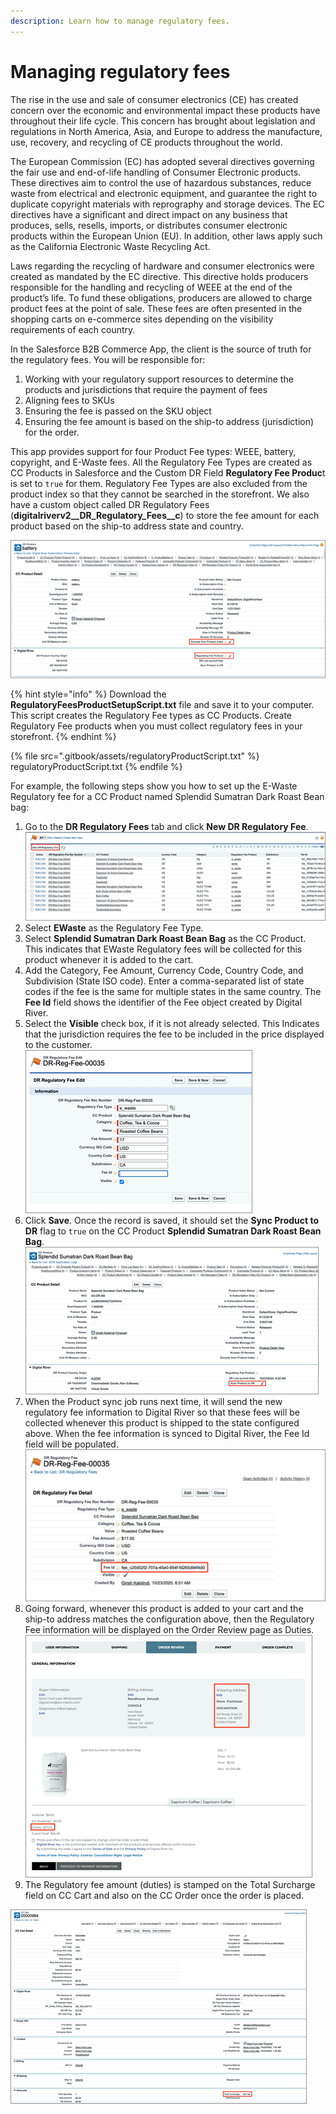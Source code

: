 ```yaml
---
description: Learn how to manage regulatory fees.
---
```


# Managing regulatory fees

The rise in the use and sale of consumer electronics (CE) has created concern over the economic and environmental impact these products have throughout their life cycle. This concern has brought about legislation and regulations in North America, Asia, and Europe to address the manufacture, use, recovery, and recycling of CE products throughout the world.

The European Commission (EC) has adopted several directives governing the fair use and end-of-life handling of Consumer Electronic products. These directives aim to control the use of hazardous substances, reduce waste from electrical and electronic equipment, and guarantee the right to duplicate copyright materials with reprography and storage devices. The EC directives have a significant and direct impact on any business that produces, sells, resells, imports, or distributes consumer electronic products within the European Union (EU). In addition, other laws apply such as the California Electronic Waste Recycling Act.

Laws regarding the recycling of hardware and consumer electronics were created as mandated by the EC directive. This directive holds producers responsible for the handling and recycling of WEEE at the end of the product’s life. To fund these obligations, producers are allowed to charge product fees at the point of sale. These fees are often presented in the shopping carts on e-commerce sites depending on the visibility requirements of each country.

In the Salesforce B2B Commerce App, the client is the source of truth for the regulatory fees. You will be responsible for:

1. Working with your regulatory support resources to determine the products and jurisdictions that require the payment of fees
2. Aligning fees to SKUs
3. Ensuring the fee is passed on the SKU object
4. Ensuring the fee amount is based on the ship-to address (jurisdiction) for the order.

This app provides support for four Product Fee types: WEEE, battery, copyright, and E-Waste fees. All the Regulatory Fee Types are created as CC Products in Salesforce and the Custom DR Field **Regulatory Fee Produc**t is set to `true` for them. Regulatory Fee Types are also excluded from the product index so that they cannot be searched in the storefront. We also have a custom object called DR Regulatory Fees (**digitalriverv2\_\_DR\_Regulatory\_Fees\_\_c**) to store the fee amount for each product based on the ship-to address state and country.

![](<.gitbook/assets/Install DR B2B API Connector103.png>)

{% hint style="info" %}
Download the **RegulatoryFeesProductSetupScript.txt** file and save it to your computer. This script creates the Regulatory Fee types as CC Products. Create Regulatory Fee products when you must collect regulatory fees in your storefront.
{% endhint %}

{% file src=".gitbook/assets/regulatoryProductScript.txt" %}
regulatoryProductScript.txt
{% endfile %}

For example, the following steps show you how to set up the E-Waste Regulatory fee for a CC Product named Splendid Sumatran Dark Roast Bean bag:

1. Go to the **DR Regulatory Fees** tab and click **New DR Regulatory Fee**. ![](<.gitbook/assets/Install DR B2B API Connector104.png>)
2. Select **EWaste** as the Regulatory Fee Type.
3. Select **Splendid Sumatran Dark Roast Bean Bag** as the CC Product. This indicates that EWaste Regulatory fees will be collected for this product whenever it is added to the cart.
4. Add the Category, Fee Amount, Currency Code, Country Code, and Subdivision (State ISO code). Enter a comma-separated list of state codes if the fee is the same for multiple states in the same country. The **Fee Id** field shows the identifier of the Fee object created by Digital River.
5. Select the **Visible** check box, if it is not already selected. This Indicates that the jurisdiction requires the fee to be included in the price displayed to the customer.\
   ![](<.gitbook/assets/Install DR B2B API Connector105.png>)
6. Click **Save**. Once the record is saved, it should set the **Sync Product to DR** flag to `true` on the CC Product **Splendid Sumatran Dark Roast Bean Bag**. \
   ![](<.gitbook/assets/Install DR B2B API Connector106.png>)
7. When the Product sync job runs next time, it will send the new regulatory fee information to Digital River so that these fees will be collected whenever this product is shipped to the state configured above. When the fee information is synced to Digital River, the Fee Id field will be populated.\
   ![](<.gitbook/assets/Install DR B2B API Connector107.png>)
8. Going forward, whenever this product is added to your cart and the ship-to address matches the configuration above, then the Regulatory Fee information will be displayed on the Order Review page as Duties. \
   ![](<.gitbook/assets/Install DR B2B API Connector108.png>)
9. The Regulatory fee amount (duties) is stamped on the Total Surcharge field on CC Cart and also on the CC Order once the order is placed.&#x20;

![](<.gitbook/assets/Install DR B2B API Connector109.png>)
